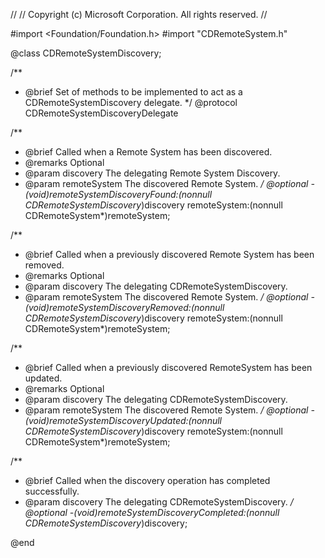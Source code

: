 //
//  Copyright (c) Microsoft Corporation. All rights reserved.
//

#import <Foundation/Foundation.h>
#import "CDRemoteSystem.h"

@class CDRemoteSystemDiscovery;

/**
 * @brief Set of methods to be implemented to act as a CDRemoteSystemDiscovery delegate.
 */
@protocol CDRemoteSystemDiscoveryDelegate <NSObject>

/**
 * @brief Called when a Remote System has been discovered.
 * @remarks Optional
 * @param discovery The delegating Remote System Discovery.
 * @param remoteSystem The discovered Remote System.
 */
@optional
-(void)remoteSystemDiscoveryFound:(nonnull CDRemoteSystemDiscovery*)discovery remoteSystem:(nonnull CDRemoteSystem*)remoteSystem;

/**
 * @brief Called when a previously discovered Remote System has been removed.
 * @remarks Optional
 * @param discovery The delegating CDRemoteSystemDiscovery.
 * @param remoteSystem The discovered Remote System.
 */
@optional
-(void)remoteSystemDiscoveryRemoved:(nonnull CDRemoteSystemDiscovery*)discovery remoteSystem:(nonnull CDRemoteSystem*)remoteSystem;

/**
 * @brief Called when a previously discovered RemoteSystem has been updated.
 * @remarks Optional
 * @param discovery The delegating CDRemoteSystemDiscovery.
 * @param remoteSystem The discovered Remote System.
 */
@optional
-(void)remoteSystemDiscoveryUpdated:(nonnull CDRemoteSystemDiscovery*)discovery remoteSystem:(nonnull CDRemoteSystem*)remoteSystem;

/**
 * @brief Called when the discovery operation has completed successfully.
 * @param discovery The delegating CDRemoteSystemDiscovery.
 */
@optional
-(void)remoteSystemDiscoveryCompleted:(nonnull CDRemoteSystemDiscovery*)discovery;

@end

